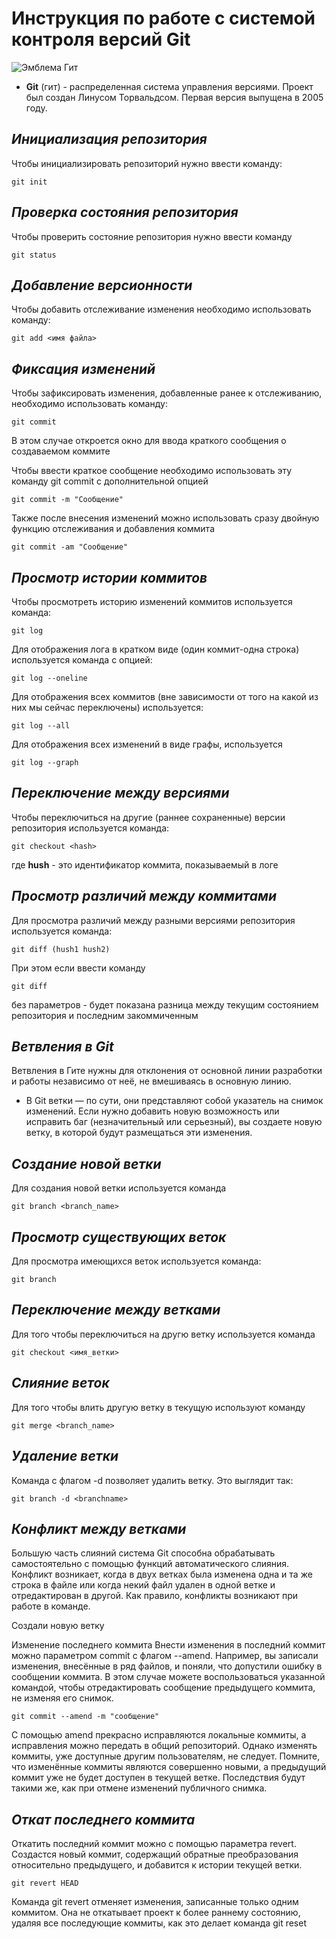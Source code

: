 # **Инструкция по работе с системой контроля версий Git**

![Эмблема Гит](гит.png)

- **Git** (гит) - распределенная система управления версиями. Проект был создан Линусом Торвальдсом. Первая версия выпущена в 2005 году. 

## *Инициализация репозитория* 

Чтобы инициализировать репозиторий нужно ввести команду:

    git init

## *Проверка состояния репозитория*

Чтобы проверить состояние репозитория нужно ввести команду 

    git status

## *Добавление версионности*

Чтобы добавить отслеживание изменения необходимо использовать команду:

    git add <имя файла>

## *Фиксация изменений* 

Чтобы зафиксировать изменения, добавленные ранее к отслеживанию, необходимо использовать команду:

    git commit 

В этом случае откроется окно для ввода краткого сообщения о создаваемом коммите

Чтобы ввести краткое сообщение необходимо использовать эту команду git commit с дополнительной опцией

    git commit -m "Сообщение"

Также после внесения изменений можно использовать сразу двойную функцию отслеживания и добавления коммита 
 
    git commit -am "Сообщение"

 ## *Просмотр истории коммитов*

 Чтобы просмотреть историю изменений коммитов используется команда:

    git log

 Для отображения лога в кратком виде (один коммит-одна строка) используется команда с опцией:

    git log --oneline

 Для отображения всех коммитов (вне зависимости от того на какой из них мы сейчас переключены) используется:

    git log --all

 Для отображения всех изменений в виде графы, используется

    git log --graph

 ## *Переключение между версиями*

 Чтобы переключиться на другие (раннее сохраненные) версии репозитория используется команда:

    git checkout <hash>
 
 где **hush** - это идентификатор коммита, показываемый в логе

 ## *Просмотр различий между коммитами*

 Для просмотра различий между разными версиями репозитория используется команда:

    git diff (hush1 hush2)

 При этом если ввести команду
 
    git diff

 без параметров - будет показана разница между текущим состоянием репозитория и последним закоммиченным
 
## *Ветвления в Git*

Ветвления в Гите нужны для отклонения от основной линии разработки и  работы независимо от неё, не вмешиваясь в основную линию.

- В Git ветки — по сути, они представляют собой указатель на снимок изменений. Если нужно добавить новую возможность или исправить баг (незначительный или серьезный), вы создаете новую ветку, в которой будут размещаться эти изменения.


## *Создание новой ветки*

Для создания новой ветки используется команда 

    git branch <branch_name>

## *Просмотр существующих веток*

Для просмотра имеющихся веток используется команда:

    git branch


## *Переключение между ветками*

Для того чтобы переключиться на другю ветку используется команда

    git checkout <имя_ветки>

## *Слияние веток*

Для того чтобы влить другую ветку в текущую используют команду
    
    git merge <branch_name>

## *Удаление ветки*
Команда с флагом -d позволяет удалить ветку. Это выглядит так:

    git branch -d <branchname>

## *Конфликт между ветками*

Большую часть слияний система Git способна обрабатывать самостоятельно с помощью функций автоматического слияния. Конфликт возникает, когда в двух ветках была изменена одна и та же строка в файле или когда некий файл удален в одной ветке и отредактирован в другой. Как правило, конфликты возникают при работе в команде.



Создали новую ветку

Изменение последнего коммита
Внести изменения в последний коммит можно параметром commit с флагом --amend.
Например, вы записали изменения, внесённые в ряд файлов, и поняли, что допустили ошибку в сообщении коммита.
В этом случае можете воспользоваться указанной командой, чтобы отредактировать сообщение предыдущего коммита, не изменяя его снимок.

    git commit --amend -m "сообщение"

С помощью amend прекрасно исправляются локальные коммиты, а исправления можно передать в общий репозиторий. Однако изменять коммиты, уже доступные другим пользователям, не следует. Помните, что изменённые коммиты являются совершенно новыми, а предыдущий коммит уже не будет доступен в текущей ветке. Последствия будут такими же, как при отмене изменений публичного снимка. 

## *Откат последнего коммита*

Откатить последний коммит можно с помощью параметра revert. Создастся новый коммит, содержащий обратные преобразования относительно предыдущего, и добавится к истории текущей ветки.

    git revert HEAD

Команда git revert отменяет изменения, записанные только одним коммитом. Она не откатывает проект к более раннему состоянию, удаляя все последующие коммиты, как это делает команда git reset

